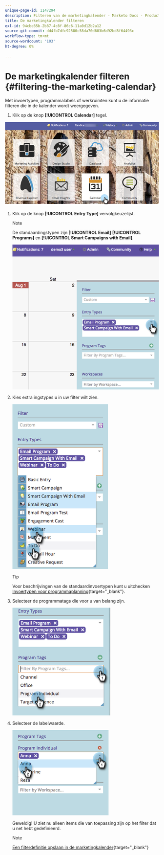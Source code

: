 ```yaml
---
unique-page-id: 1147294
description: Filteren van de marketingkalender - Marketo Docs - Productdocumentatie
title: De marketingkalender filteren
exl-id: 94cbe35b-2b87-4c8f-86c6-11a0d12b2a12
source-git-commit: dd4fb7dfc92580c58da70d603b6d92bd8f64493c
workflow-type: tm+mt
source-wordcount: '103'
ht-degree: 0%

---
```


# De marketingkalender filteren {#filtering-the-marketing-calendar}

Met invoertypen, programmalabels of werkruimten kunt u de informatie filteren die in de kalender wordt weergegeven.

1. Klik op de knop **[!UICONTROL Calendar]** tegel.

![](assets/2017-05-10-15-30-47.png)

1. Klik op de knop **[!UICONTROL Entry Type]** vervolgkeuzelijst.

   >[!NOTE]
   >
   >De standaardingstypen zijn **[!UICONTROL Email]** **[!UICONTROL Programs]** en **[!UICONTROL Smart Campaigns with Email]**.

   ![](assets/image2014-9-24-10-3a46-3a54.png)

1. Kies extra ingstypes u in uw filter wilt zien.

   ![](assets/image2014-9-24-10-3a47-3a0.png)

   >[!TIP]
   >
   >Voor beschrijvingen van de standaardinvoertypen kunt u uitchecken [Invoertypen voor programmaplanning](/help/marketo/product-docs/core-marketo-concepts/programs/program-schedule-view/program-schedule-view-entry-types.md){target="_blank"}.

1. Selecteer de programmatags die voor u van belang zijn.

   ![](assets/image2014-9-24-10-3a47-3a5.png)

1. Selecteer de labelwaarde.

   ![](assets/image2014-9-24-10-3a47-3a9.png)

   Geweldig! U ziet nu alleen items die van toepassing zijn op het filter dat u net hebt gedefinieerd.

   >[!NOTE]
   >
   >[Een filterdefinitie opslaan in de marketingkalender](/help/marketo/product-docs/core-marketo-concepts/marketing-calendar/working-with-the-calendar/saving-a-filter-definition-in-the-marketing-calendar.md){target="_blank"}
